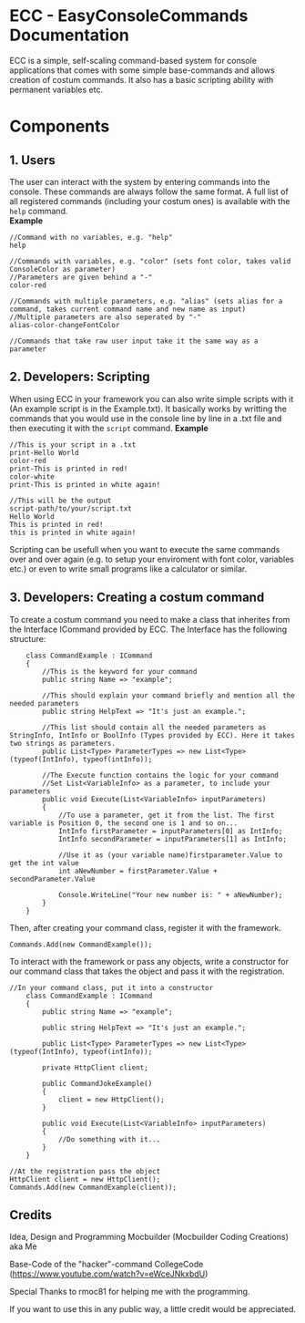 # ECC - EasyConsoleCommands Documentation
ECC is a simple, self-scaling command-based system for console applications that comes with some simple base-commands and allows creation of costum commands. It also has a basic scripting ability with permanent variables etc.

# Components
## 1. Users
The user can interact with the system by entering commands into the console. These commands are always follow the same format. A full list of all registered commands (including your costum ones) is available with the ``help`` command.\
**Example**
```
//Command with no variables, e.g. "help"
help

//Commands with variables, e.g. "color" (sets font color, takes valid ConsoleColor as parameter)
//Parameters are given behind a "-"
color-red

//Commands with multiple parameters, e.g. "alias" (sets alias for a command, takes current command name and new name as input)
//Multiple parameters are also seperated by "-" 
alias-color-changeFontColor

//Commands that take raw user input take it the same way as a parameter
```

## 2. Developers: Scripting
When using ECC in your framework you can also write simple scripts with it (An example script is in the Example.txt). It basically works by writting the commands that you would use in the console line by line in a .txt file and then executing it with the ``script`` command.
**Example**
```
//This is your script in a .txt
print-Hello World
color-red
print-This is printed in red!
color-white
print-This is printed in white again!

//This will be the output
script-path/to/your/script.txt
Hello World
This is printed in red!
this is printed in white again!
```
Scripting can be usefull when you want to execute the same commands over and over again (e.g. to setup your enviroment with font color, variables etc.) or even to write small programs like a calculator or similar.

## 3. Developers: Creating a costum command
To create a costum command you need to make a class that inherites from the Interface ICommand provided by ECC.
The Interface has the following structure:
```
    class CommandExample : ICommand
    {
        //This is the keyword for your command
        public string Name => "example"; 

        //This should explain your command briefly and mention all the needed parameters
        public string HelpText => "It's just an example."; 

        //This list should contain all the needed parameters as StringInfo, IntInfo or BoolInfo (Types provided by ECC). Here it takes two strings as parameters.
        public List<Type> ParameterTypes => new List<Type> (typeof(IntInfo), typeof(intInfo)); 

        //The Execute function contains the logic for your command
        //Set List<VariableInfo> as a parameter, to include your parameters
        public void Execute(List<VariableInfo> inputParameters)
        {
            //To use a parameter, get it from the list. The first variable is Position 0, the second one is 1 and so on...
            IntInfo firstParameter = inputParameters[0] as IntInfo;
            IntInfo secondParameter = inputParameters[1] as IntInfo;

            //Use it as (your variable name)firstparameter.Value to get the int value
            int aNewNumber = firstParameter.Value + secondParameter.Value
            
            Console.WriteLine("Your new number is: " + aNewNumber);
        }
    }
```

Then, after creating your command class, register it with the framework.
```
Commands.Add(new CommandExample());
```

To interact with the framework or pass any objects, write a constructor for our command class that takes the object and pass it with the registration.
```
//In your command class, put it into a constructor
    class CommandExample : ICommand
    {
        public string Name => "example"; 

        public string HelpText => "It's just an example."; 

        public List<Type> ParameterTypes => new List<Type> (typeof(IntInfo), typeof(intInfo)); 

        private HttpClient client;

        public CommandJokeExample()
        {
            client = new HttpClient();
        }

        public void Execute(List<VariableInfo> inputParameters)
        {
            //Do something with it...
        }
    }

//At the registration pass the object
HttpClient client = new HttpClient();
Commands.Add(new CommandExample(client));
```

## Credits
Idea, Design and Programming			    Mocbuilder (Mocbuilder Coding Creations) aka Me

Base-Code of the "hacker"-command			CollegeCode (https://www.youtube.com/watch?v=eWceJNkxbdU)

Special Thanks to rmoc81 for helping me with the programming.

If you want to use this in any public way, a little credit would be appreciated.
